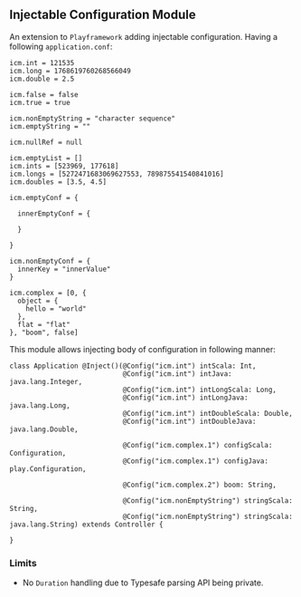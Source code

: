 ## Injectable Configuration Module

An extension to `Playframework` adding injectable configuration.
Having a following `application.conf`:

```
icm.int = 121535
icm.long = 1768619760268566049
icm.double = 2.5

icm.false = false
icm.true = true

icm.nonEmptyString = "character sequence"
icm.emptyString = ""

icm.nullRef = null

icm.emptyList = []
icm.ints = [523969, 177618]
icm.longs = [5272471683069627553, 789875541540841016]
icm.doubles = [3.5, 4.5]

icm.emptyConf = {

  innerEmptyConf = {

  }

}

icm.nonEmptyConf = {
  innerKey = "innerValue"
}

icm.complex = [0, {
  object = {
    hello = "world"
  },
  flat = "flat"
}, "boom", false]
```

This module allows injecting body of configuration in following manner:

```
class Application @Inject()(@Config("icm.int") intScala: Int,
                            @Config("icm.int") intJava: java.lang.Integer,
                            @Config("icm.int") intLongScala: Long,
                            @Config("icm.int") intLongJava: java.lang.Long,
                            @Config("icm.int") intDoubleScala: Double,
                            @Config("icm.int") intDoubleJava: java.lang.Double,

                            @Config("icm.complex.1") configScala: Configuration,
                            @Config("icm.complex.1") configJava: play.Configuration,

                            @Config("icm.complex.2") boom: String,

                            @Config("icm.nonEmptyString") stringScala: String,
                            @Config("icm.nonEmptyString") stringScala: java.lang.String) extends Controller {

}
```

### Limits

- No `Duration` handling due to Typesafe parsing API being private.

